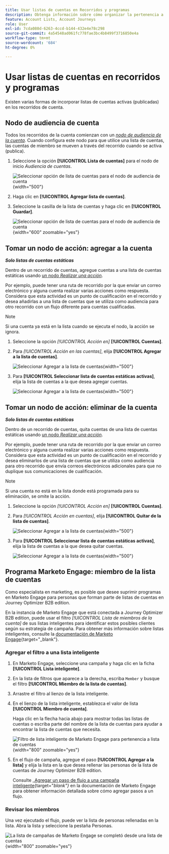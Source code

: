 ```yaml
---
title: Usar listas de cuentas en Recorridos y programas
description: Obtenga información sobre cómo organizar la pertenencia a listas de cuentas en recorrido y filtrar las listas inteligentes de Marketo Engage en función de la pertenencia a listas de cuentas.
feature: Account Lists, Account Journeys
role: User
exl-id: 7cda080d-6263-4ccd-b144-432e4e78c298
source-git-commit: 4a54548ad061fc778fae3bc4b8499f3716850e4a
workflow-type: tm+mt
source-wordcount: '684'
ht-degree: 0%

---
```


# Usar listas de cuentas en recorridos y programas

Existen varias formas de incorporar listas de cuentas activas (publicadas) en los recorridos de cuenta.

## Nodo de audiencia de cuenta

Todos los recorridos de la cuenta comienzan con un [_nodo de audiencia de la cuenta_](../journeys/account-audience-nodes.md). Cuando configura este nodo para que utilice una lista de cuentas, las cuentas de miembro se mueven a través del recorrido cuando se activa (publica).

1. Seleccione la opción **[!UICONTROL Lista de cuentas]** para el nodo de inicio _Audiencia de cuentas_.

   ![Seleccionar opción de lista de cuentas para el nodo de audiencia de cuenta](../journeys/assets/node-audience-account-list.png){width="500"}

1. Haga clic en **[!UICONTROL Agregar lista de cuentas]**.

1. Seleccione la casilla de la lista de cuentas y haga clic en **[!UICONTROL Guardar]**.

   ![Seleccionar opción de lista de cuentas para el nodo de audiencia de cuenta](../journeys/assets/node-audience-account-list-select-dialog.png){width="600" zoomable="yes"}

## Tomar un nodo de acción: agregar a la cuenta

**_Solo listas de cuentas estáticas_**

Dentro de un recorrido de cuentas, agregue cuentas a una lista de cuentas estáticas usando [un nodo _Realizar una acción_](../journeys/action-nodes.md).

Por ejemplo, puede tener una ruta de recorrido por la que enviar un correo electrónico y alguna cuenta realizar varias acciones como respuesta. Considera que esta actividad es un punto de cualificación en el recorrido y desea añadirlas a una lista de cuentas que se utiliza como audiencia para otro recorrido con un flujo diferente para cuentas cualificadas.

>[!NOTE]
>
>Si una cuenta ya está en la lista cuando se ejecuta el nodo, la acción se ignora.

1. Seleccione la opción _[!UICONTROL Acción en]_ **[!UICONTROL Cuentas]**.

1. Para _[!UICONTROL Acción en las cuentas]_, elija **[!UICONTROL Agregar a la lista de cuentas]**.

   ![Seleccionar Agregar a la lista de cuentas](../journeys/assets/node-action-account-add-to-account-list.png){width="500"}

1. Para **[!UICONTROL Seleccionar lista de cuentas estáticas activas]**, elija la lista de cuentas a la que desea agregar cuentas.

   ![Seleccionar Agregar a la lista de cuentas](../journeys/assets/node-action-account-add-to-account-list-select.png){width="500"}

## Tomar un nodo de acción: eliminar de la cuenta

**_Solo listas de cuentas estáticas_**

Dentro de un recorrido de cuentas, quita cuentas de una lista de cuentas estáticas usando [un nodo _Realizar una acción_](../journeys/action-nodes.md).

Por ejemplo, puede tener una ruta de recorrido por la que enviar un correo electrónico y alguna cuenta realizar varias acciones como respuesta. Considera que esta actividad es un punto de cualificación en el recorrido y desea eliminarlos de una lista de cuentas que se utiliza como audiencia para otro recorrido que envía correos electrónicos adicionales para que no duplique sus comunicaciones de cualificación.

>[!NOTE]
>
>Si una cuenta no está en la lista donde está programada para su eliminación, se omite la acción.

1. Seleccione la opción _[!UICONTROL Acción en]_ **[!UICONTROL Cuentas]**.

1. Para _[!UICONTROL Acción en cuentas]_, elija **[!UICONTROL Quitar de la lista de cuentas]**.

   ![Seleccionar Agregar a la lista de cuentas](../journeys/assets/node-action-account-remove-from-account-list.png){width="500"}

1. Para **[!UICONTROL Seleccionar lista de cuentas estáticas activas]**, elija la lista de cuentas a la que desea quitar cuentas.

   ![Seleccionar Agregar a la lista de cuentas](../journeys/assets/node-action-account-remove-from-account-list-select.png){width="500"}

## Programa Marketo Engage: miembro de la lista de cuentas

Como especialista en marketing, es posible que desee suprimir programas en Marketo Engage para personas que forman parte de listas de cuentas en Journey Optimizer B2B edition.

En la instancia de Marketo Engage que está conectada a Journey Optimizer B2B edition, puede usar el filtro _[!UICONTROL Lista de miembros de la cuenta]_ de sus listas inteligentes para identificar estos posibles clientes según su estrategia de campaña. Para obtener más información sobre listas inteligentes, consulte la [documentación de Marketo Engage](https://experienceleague.adobe.com/es/docs/marketo/using/product-docs/core-marketo-concepts/smart-lists-and-static-lists/understanding-smart-lists){target="_blank"}.

### Agregar el filtro a una lista inteligente

1. En Marketo Engage, seleccione una campaña y haga clic en la ficha **[!UICONTROL Lista inteligente]**.

1. En la lista de filtros que aparece a la derecha, escriba `Member` y busque el filtro **[!UICONTROL Miembro de la lista de cuentas]**.

1. Arrastre el filtro al lienzo de la lista inteligente.

1. En el lienzo de la lista inteligente, establezca el valor de lista **[!UICONTROL Miembro de cuenta]**.

   Haga clic en la flecha hacia abajo para mostrar todas las listas de cuentas o escriba parte del nombre de la lista de cuentas para ayudar a encontrar la lista de cuentas que necesita.

   ![Filtro de lista inteligente de Marketo Engage para pertenencia a lista de cuentas](./assets/account-lists-marketo-engage-smart-list.png){width="800" zoomable="yes"}

1. En el flujo de campaña, agregue el paso **[!UICONTROL Agregar a la lista]** y elija la lista en la que desea rellenar las personas de la lista de cuentas de Journey Optimizer B2B edition.

   Consulte _[Agregar un paso de flujo a una campaña inteligente](https://experienceleague.adobe.com/es/docs/marketo/using/product-docs/core-marketo-concepts/smart-campaigns/flow-actions/add-a-flow-step-to-a-smart-campaign){target="_blank"}_ en la documentación de Marketo Engage para obtener información detallada sobre cómo agregar pasos a un flujo.

### Revisar los miembros

Una vez ejecutado el flujo, puede ver la lista de personas rellenadas en la lista. Abra la lista y seleccione la pestaña Personas.

![La lista de campañas de Marketo Engage se completó desde una lista de cuentas](./assets/account-lists-marketo-engage-smart-list-people.png){width="800" zoomable="yes"}
